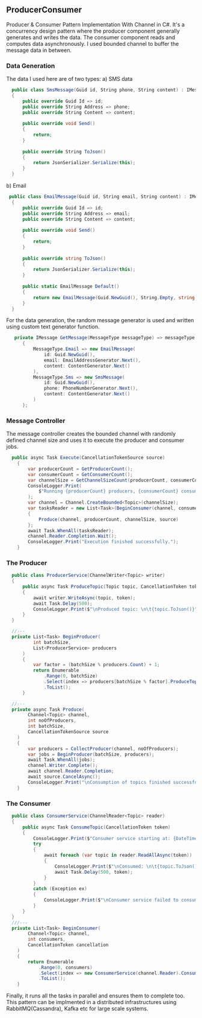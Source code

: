 ## ProducerConsumer
Producer &amp; Consumer Pattern Implementation With Channel in C#. It's a concurrency design pattern where the producer component generally generates and writes the data. The consumer component reads and computes data asynchronously. I used bounded channel to buffer the message data in between. 
### Data Generation
The data I used here are of two types:
  a) SMS data 
  ```C#
    public class SmsMessage(Guid id, String phone, String content) : IMessage
    {
        public override Guid Id => id;
        public override String Address => phone;
        public override String Content => content;
    
        public override void Send()
        {
            return;
        }
    
        public override String ToJson()
        {
            return JsonSerializer.Serialize(this);
        }
    }

  ```
  
  b) Email
  ```C#
   public class EmailMessage(Guid id, String email, String content) : IMessage
    {
        public override Guid Id => id;
        public override String Address => email;
        public override String Content => content;
    
        public override void Send()
        {
            return;
        }
    
        public override string ToJson()
        {
            return JsonSerializer.Serialize(this);
        }
    
        public static EmailMessage Default()
        {
            return new EmailMessage(Guid.NewGuid(), String.Empty, string.Empty);
        }
    }

  ```
For the data generation, the random message generator is used and written using custom text generator function.
```C#
   private IMessage GetMessage(MessageType messageType) => messageType switch
      {
          MessageType.Email => new EmailMessage(
              id: Guid.NewGuid(),
              email: EmailAddressGenerator.Next(),
              content: ContentGenerator.Next()
          ),
          MessageType.Sms => new SmsMessage(
              id: Guid.NewGuid(),
              phone: PhoneNumberGenerator.Next(),
              content: ContentGenerator.Next()
          )
      };
```
### Message Controller
The message controller creates the bounded channel with randomly defined channel size and uses it to execute the producer and consumer jobs.
```C#
  public async Task Execute(CancellationTokenSource source)
    {
        var producerCount = GetProducerCount();
        var consumerCount = GetConsumerCount();
        var channelSize = GetChannelSizeCount(producerCount, consumerCount);
        ConsoleLogger.Print(
            $"Running {producerCount} producers, {consumerCount} consumers and channels size is {channelSize}."
        );
        var channel = Channel.CreateBounded<Topic>(channelSize);
        var tasksReader = new List<Task>(BeginConsumer(channel, consumerCount, source.Token))
        {
            Produce(channel, producerCount, channelSize, source)
        };
        await Task.WhenAll(tasksReader);
        channel.Reader.Completion.Wait();
        ConsoleLogger.Print("Execution finished successfully.");
    }
```

### The Producer
```C#
  public class ProducerService(ChannelWriter<Topic> writer)
  {
      public async Task ProduceTopic(Topic topic, CancellationToken token = default)
      {
          await writer.WriteAsync(topic, token);
          await Task.Delay(500);
          ConsoleLogger.Print($"\nProduced topic: \n\t{topic.ToJson()}");
      }
  }

  //---
  private List<Task> BeginProducer(
          int batchSize,
          List<ProducerService> producers
      )
      {
          var factor = (batchSize % producers.Count) + 1;
          return Enumerable
              .Range(0, batchSize)
              .Select(index => producers[batchSize % factor].ProduceTopic(GetTopic()))
              .ToList();
      }

  //---
  private async Task Produce(
        Channel<Topic> channel,
        int noOfProducers,
        int batchSize,
        CancellationTokenSource source
    )
    {
        var producers = CollectProducer(channel, noOfProducers);
        var jobs = BeginProducer(batchSize, producers);
        await Task.WhenAll(jobs);
        channel.Writer.Complete();
        await channel.Reader.Completion;
        await source.CancelAsync();
        ConsoleLogger.Print("\nConsumption of topics finished successfully.");
    }
 ```

### The Consumer
```C#
  public class ConsumerService(ChannelReader<Topic> reader)
  {
      public async Task ConsumeTopic(CancellationToken token)
      {
          ConsoleLogger.Print($"Consumer service starting at: {DateTime.Now}");
          try
          {
              await foreach (var topic in reader.ReadAllAsync(token))
              {
                  ConsoleLogger.Print($"\nConsumed: \n\t{topic.ToJson()}");
                  await Task.Delay(500, token);
              }
          }
          catch (Exception ex)
          {
              ConsoleLogger.Print($"\nConsumer service failed to consume topic: {ex.Message}");
          }
      }
  }
  ///---
  private List<Task> BeginConsumer(
        Channel<Topic> channel,
        int consumers,
        CancellationToken cancellation
    )
    {
        return Enumerable
            .Range(0, consumers)
            .Select(index => new ConsumerService(channel.Reader).ConsumeTopic(cancellation))
            .ToList();
    }
```
Finally, it runs all the tasks in parallel and ensures them to complete too. This pattern can be implmented in a distributed infrastructures using RabbitMQ(Cassandra), Kafka etc for large scale systems.

